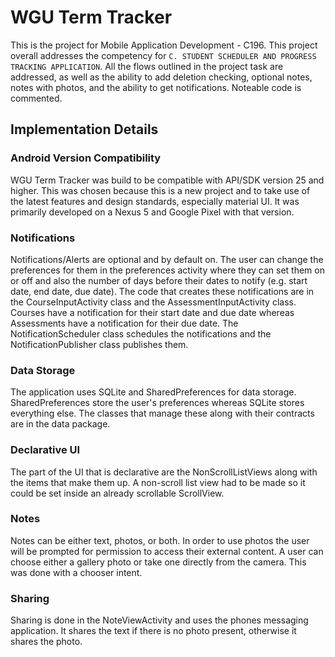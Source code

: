 # WGU Term Tracker

This is the project for Mobile Application Development - C196. This project overall addresses the 
competency for `C. STUDENT SCHEDULER AND PROGRESS TRACKING APPLICATION`. All the flows outlined in 
the project task are addressed, as well as the ability to add deletion checking, optional notes, 
notes with photos, and the ability to get notifications. Noteable code is commented.

## Implementation Details

### Android Version Compatibility

WGU Term Tracker was build to be compatible with API/SDK version 25 and higher. This was chosen 
because this is a new project and to take use of the latest features and design standards, 
especially material UI. It was primarily developed on a Nexus 5 and Google Pixel with that version.

### Notifications

Notifications/Alerts are optional and by default on. The user can change the preferences for them 
in the preferences activity where they can set them on or off and also the number of days before 
their dates to notify (e.g. start date, end date, due date). The code that creates these 
notifications are in the CourseInputActivity class and the AssessmentInputActivity class. Courses 
have a notification for their start date and due date whereas Assessments have a notification for 
their due date. The NotificationScheduler class schedules the notifications and the
NotificationPublisher class publishes them.

### Data Storage

The application uses SQLite and SharedPreferences for data storage. SharedPreferences store the 
user's preferences whereas SQLite stores everything else. The classes that manage these along with
their contracts are in the data package.

### Declarative UI

The part of the UI that is declarative are the NonScrollListViews along with the items that make 
them up. A non-scroll list view had to be made so it could be set inside an already scrollable 
ScrollView. 

### Notes

Notes can be either text, photos, or both. In order to use photos the user will be prompted for 
permission to access their external content. A user can choose either a gallery photo or take one 
directly from the camera. This was done with a chooser intent.

### Sharing

Sharing is done in the NoteViewActivity and uses the phones messaging application. It shares the 
text if there is no photo present, otherwise it shares the photo.
